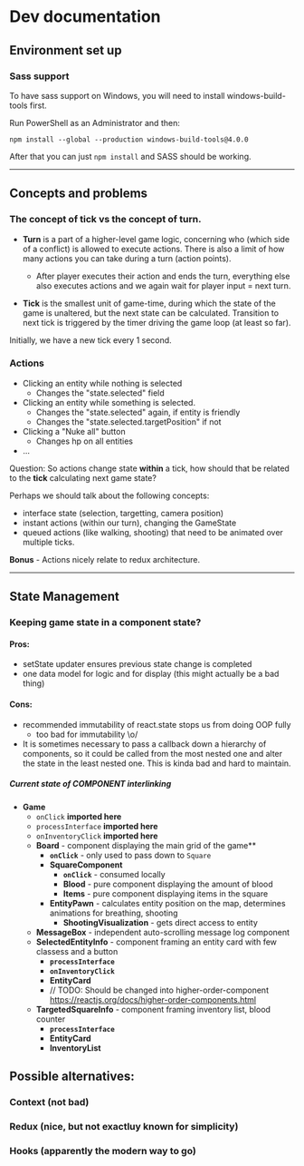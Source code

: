 # Dev documentation

## Environment set up

### Sass support

To have sass support on Windows, you will need to install windows-build-tools first.

Run PowerShell as an Administrator and then:

`npm install --global --production windows-build-tools@4.0.0`

After that you can just `npm install` and SASS should be working.

---

## Concepts and problems

### The concept of **tick** vs the concept of **turn**.

- **Turn** is a part of a higher-level game logic, concerning who (which side of a conflict) is allowed to execute actions. There is also a limit of how many actions you can take during a turn (action points).
  - After player executes their action and ends the turn, everything else also executes actions and we again wait for player input = next turn.

- **Tick** is the smallest unit of game-time, during which the state of the game is unaltered, but the next state can be calculated.
  Transition to next tick is triggered by the timer driving the game loop (at least so far).

Initially, we have a new tick every 1 second.

### Actions

- Clicking an entity while nothing is selected
  - Changes the "state.selected" field
- Clicking an entity while something is selected.
  - Changes the "state.selected" again, if entity is friendly
  - Changes the "state.selected.targetPosition" if not
- Clicking a "Nuke all" button
  - Changes hp on all entities
- ...

Question: So actions change state **within** a tick, how should that be related to the **tick** calculating next game state?

Perhaps we should talk about the following concepts:
- interface state (selection, targetting, camera position)
- instant actions (within our turn), changing the GameState
- queued actions (like walking, shooting) that need to be animated over multiple ticks.

**Bonus** - Actions nicely relate to redux architecture.

---

## State Management

### Keeping game state in a component state?

#### Pros:

- setState updater ensures previous state change is completed
- one data model for logic and for display (this might actually be a bad thing)

#### Cons:

- recommended immutability of react.state stops us from doing OOP fully
  - too bad for immutability \o/
- It is sometimes necessary to pass a callback down a hierarchy of components, so it could be called from the most nested one and alter the state in the least nested one.
This is kinda bad and hard to maintain.

##### Current state of COMPONENT interlinking
- **Game**
  - `onClick` **imported here**
  - `processInterface` **imported here**
  - `onInventoryClick` **imported here**
  - **Board** - component displaying the main grid of the game**
    - **`onClick`** - only used to pass down to `Square`
    - **SquareComponent**
      - **`onClick`** - consumed locally
      - **Blood** - pure component displaying the amount of blood
      - **Items** - pure component displaying items in the square
    - **EntityPawn** - calculates entity position on the map, determines animations for breathing, shooting
      - **ShootingVisualization** - gets direct access to entity
  - **MessageBox** - independent auto-scrolling message log component
  - **SelectedEntityInfo** - component framing an entity card with few classess and a button
    - **`processInterface`**
    - **`onInventoryClick`**
    - **EntityCard**
    - // TODO: Should be changed into higher-order-component
      https://reactjs.org/docs/higher-order-components.html
  - **TargetedSquareInfo** - component framing inventory list, blood counter
    - **`processInterface`**
    - **EntityCard**
    - **InventoryList**


## Possible alternatives:
### Context (not bad)
### Redux (nice, but not exactluy known for simplicity)
### Hooks (apparently the modern way to go)
